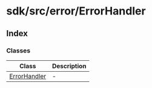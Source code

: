 # sdk/src/error/ErrorHandler

## Index

### Classes

| Class | Description |
| ------ | ------ |
| [ErrorHandler](classes/ErrorHandler.md) | - |
